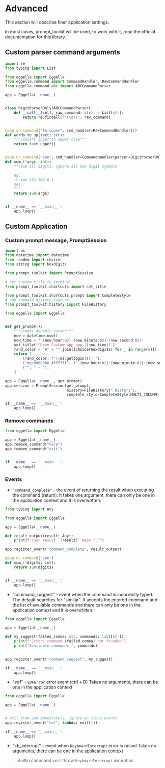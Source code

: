 # Advanced
This section will describe finer application settings.

In most cases, prompt_toolkit will be used, to work with it, read the official
documentation for this library.

## Custom parser command arguments
```python
import re
from typing import List

from eggella import Eggella
from eggella.command import CommandHandler, RawCommandHandler
from eggella.command.abc import ABCCommandParser

app = Eggella(__name__)


class DigitParserOnly(ABCCommandParser):
    def __call__(self, raw_command: str) -> List[str]:
        return re.findall(r"(\d+)", raw_command)


@app.on_command("to-upper", cmd_handler=RawCommandHandler())
def words_to_up(text: str):
    """convert input to upper case"""
    return text.upper()


@app.on_command("sum", cmd_handler=CommandHandler(parser=DigitParserOnly()))
def sum_(*args: int):
    """sum all digits. ignore all non digit symbols

    eg:
    ~> sum 192.168.0.1
    361
    """
    return sum(args)


if __name__ == '__main__':
    app.loop()
```
## Custom Application

### Сustom prompt message, PromptSession
```python
import os
from datetime import datetime
from random import choice
from string import hexdigits

from prompt_toolkit import PromptSession

# set custom title in terminal
from prompt_toolkit.shortcuts import set_title

from prompt_toolkit.shortcuts.prompt import CompleteStyle
# add command history feature 
from prompt_toolkit.history import FileHistory 

from eggella import Eggella


def get_prompt():
    """create dynamic cursor"""
    now = datetime.now()
    now_time = f"{now.hour:02}:{now.minute:02}:{now.second:02}"
    set_title(f"Demo Custom app app [{now_time}]")
    rand_color = "#" + "".join([choice(hexdigits) for _ in range(6)])
    return [
        (rand_color, f"[{os.getlogin()}] "),
        ("bg:#008800 #ffffff", f" {now.hour:02}:{now.minute:02}:{now.second:02}"),
        ("", " ~ "),
    ]

app = Eggella(__name__, get_prompt)
app.session = PromptSession(get_prompt, 
                            history=FileHistory(".history"),
                            complete_style=CompleteStyle.MULTI_COLUMN)

if __name__ == '__main__':
    app.loop()
```

### Remove commands
```python
from eggella import Eggella

app = Eggella(__name__)
app.remove_command("help")
app.remove_command("exit")


if __name__ == '__main__':
    app.loop()
```


### Events

- `"command_complete"` - the event of returning the result when executing the command (return).
It takes one argument, there can only be one in the application context and it is overwritten.

```python
from typing import Any

from eggella import Eggella

app = Eggella(__name__)

def result_output(result: Any):
    print(f"Your result `{result}` meow ^.^")

app.register_event("command_complete", result_output)

@app.on_command("sum")
def sum_(*digits: int):
    return sum(digits)


if __name__ == '__main__':
    app.loop()
```


- "command_suggest" - event when the command is incorrectly typed. The default searches for "similar".
It accepts the entered command and the list of available commands and there can only be one in the application context and it is overwritten.


```python
from eggella import Eggella

app = Eggella(__name__)

def my_suggest(failed_comma: str, commands: list[str]):
    print(f"Error! command {failed_comma} not founded")
    print("Available commands:", commands)

    
app.register_event("command_suggest", my_suggest)

if __name__ == '__main__':
    app.loop()
```


- "eof" - `EOFError` error event (ctrl + D)
Takes no arguments, there can be one in the application context

```python
from eggella import Eggella

app = Eggella(__name__)


# exit from app immediately, ignore on_close events
app.register_event("eof", lambda: exit(1))

if __name__ == '__main__':
    app.loop()
```

- "kb_interrupt" - event when `KeyboardInterrupt` error is raised
Takes no arguments, there can be one in the application context

> Builtin command `exit` throw `KeyboardInterrupt` exception
